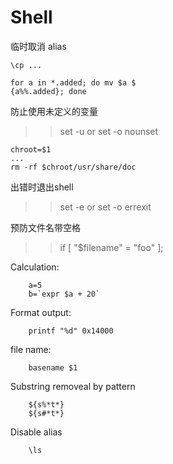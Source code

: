 Shell
=====

临时取消 alias

```shell
\cp ...
```

```shell
for a in *.added; do mv $a $
{a%%.added}; done
```

防止使用未定义的变量
>> set -u
or 
>> set -o nounset

```shell
chroot=$1
...
rm -rf $chroot/usr/share/doc 
```

出错时退出shell
>> set -e
or 
>> set -o errexit

预防文件名带空格
>> if [ "$filename" = "foo" ]; 

Calculation:

```shell
    a=5
    b=`expr $a + 20`
```

Format output:

```shell
    printf "%d" 0x14000
```

file name:

```shell
    basename $1
```

Substring removeal by pattern 

```shell
    ${s%*t*}
    ${s#*t*}
```

Disable alias

```shell
    \ls
```
